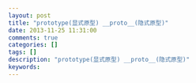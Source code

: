 ```yaml
---
layout: post
title: "prototype(显式原型) __proto__(隐式原型)"
date: 2013-11-25 11:31:00 
comments: true
categories: []
tags: []
description: "prototype(显式原型) __proto__(隐式原型)"
keywords: 
---
```





